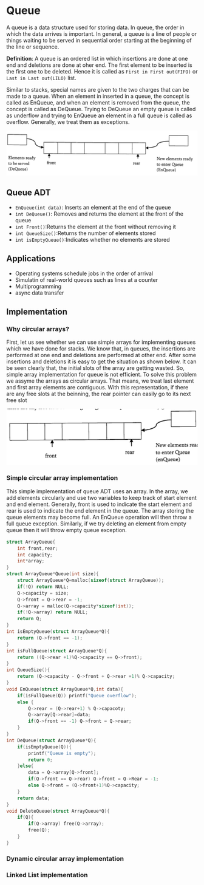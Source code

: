 # Queue

A queue is a data structure used for storing data. In queue, the order in which the data arrives is important. In general, a queue is a line of people or things waiting to be served in sequential order starting at the beginning of the line or sequence.

**Definition**: A queue is an ordered list in which insertions are done at one end and deletions are done at oher end. The first element to be inserted is the first one to be deleted. Hence it is called as `First in First out(FIFO)` or `Last in Last out(LILO)` list.

Similar to stacks, special names are given to the two charges that can be made to a queue. When an element in inserted in a queue, the concept is called as EnQueue, and when an element is removed from the queue, the concept is called as DeQueue. Trying to DeQueue an empty queue is called as underflow and trying to EnQueue an element in a full queue is called as overflow. Generally, we treat them as exceptions.

![alt text](image.png)

## Queue ADT

- `EnQueue(int data)`: Inserts an element at the end of the queue
- `int DeQueue()`: Removes and returns the element at the front of the queue
- `int Front()`:Returns the element at the front without removing it
- `int QueueSize()`:Returns the number of elements stored
- `int isEmptyQueue()`:Indicates whether no elements are stored

## Applications

- Operating systems schedule jobs in the order of arrival
- Simulatin of real-world queues such as lines at a counter
- Multiprogramming
- async data transfer

## Implementation

### Why circular arrays?

First, let us see whether we can use simple arrays for implementing queues which we have done for stacks. We know that, in queues, the insertions are performed at one end and deletions are performed at other end. After some insertions and deletions it is easy to get the situation as shown below. It can be seen clearly that, the initial slots of the array are getting wasted. So, simple array implementation for queue is not efficient. To solve this problem we assyme the arrays as circular arrays. That means, we treat last element and first array elements are contiguous. With this representation, if there are any free slots at the beinning, the rear pointer can easily go to its next free slot

![alt text](image-1.png)

### Simple circular array implementation

This simple implementation of queue ADT uses an array. In the array, we add elements circularly and use two variables to keep track of start element and end element. Generally, front is used to indicate the start element and rear is used to indicate the end element in the queue. The array storing the queue elements may become full. An EnQueue operation will then throw a full queue exception. Similarly, if we try deleting an element from empty queue then it will throw empty queue exception.

```c
struct ArrayQueue{
    int front,rear;
    int capacity;
    int*array;
}
struct ArrayQueue*Queue(int size){
    struct ArrayQueue*Q=malloc(sizeof(struct ArrayQueue));
    if(!Q) return NULL;
    Q->capacity = size;
    Q->front = Q->rear = -1;
    Q->array = malloc(Q->capacity*sizeof(int));
    if(!Q->array) return NULL;
    return Q;
}
int isEmptyQueue(struct ArrayQueue*Q){
    return (Q->front == -1);
}
int isFullQueue(struct ArrayQueue*Q){
    return ((Q->rear +1)%Q->capacity == Q->front);
}
int QueueSize(){
    return (Q->capacity - Q->front + Q->rear +1)% Q->capacity;
}
void EnQueue(struct ArrayQueue*Q,int data){
    if(isFullQueue(Q)) printf("Queue overflow");
    else {
        Q->rear = (Q->rear+1) % Q->capacoty;
        Q->array[Q->rear]=data;
        if(Q->front == -1) Q->front = Q->rear;
    }
}
int DeQueue(struct ArrayQueue*Q){
    if(isEmptyQueue(Q)){
        printf("Queue is empty");
        return 0;
    }else{
        data = Q->array[Q->front];
        if(Q->front == Q->rear) Q->front = Q->Rear = -1;
        else Q->front = (Q->front+1)%Q->capacity;
    }
    return data;
}
void DeleteQueue(struct ArrayQueue*Q){
    if(Q){
        if(Q->array) free(Q->array);
        free(Q);
    }
}
```

### Dynamic circular array implementation

### Linked List implementation